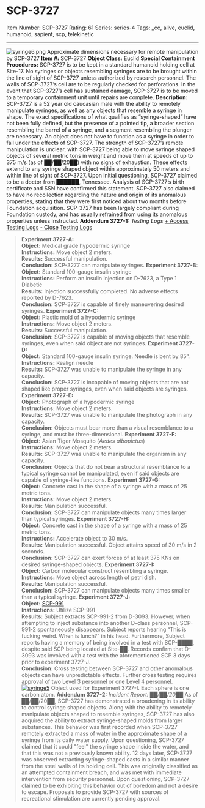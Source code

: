 # SCP-3727
Item Number: SCP-3727
Rating: 61
Series: series-4
Tags: _cc, alive, euclid, humanoid, sapient, scp, telekinetic

---

![syringe6.png](https://scp-wiki.wdfiles.com/local--files/scp-3727/syringe6.png)
Approximate dimensions necessary for remote manipulation by SCP-3727
**Item #:** SCP-3727
**Object Class:** Euclid
**Special Containment Procedures:** SCP-3727 is to be kept in a standard humanoid holding cell at Site-17. No syringes or objects resembling syringes are to be brought within the line of sight of SCP-3727 unless authorized by research personnel. The walls of SCP-3727’s cell are to be regularly checked for perforations. In the event that SCP-3727’s cell has sustained damage, SCP-3727 is to be moved to a temporary containment unit until repairs are complete.
**Description:** SCP-3727 is a 52 year old caucasian male with the ability to remotely manipulate syringes, as well as any objects that resemble a syringe in shape. The exact specifications of what qualifies as “syringe-shaped” have not been fully defined, but the presence of a pointed tip, a broader section resembling the barrel of a syringe, and a segment resembling the plunger are necessary. An object does not have to function as a syringe in order to fall under the effects of SCP-3727. The strength of SCP-3727’s remote manipulation is unclear, with SCP-3727 being able to move syringe shaped objects of several metric tons in weight and move them at speeds of up to 375 m/s (as of ██/██/20██) with no signs of exhaustion. These effects extend to any syringe shaped object within approximately 50 meters and within line of sight of SCP-3727.
Upon initial questioning, SCP-3727 claimed to be a doctor from ██████, Tennessee. Analysis of SCP-3727’s birth certificate and SSN have confirmed this statement. SCP-3727 also claimed to have no recollection regarding the nature and origin of its anomalous properties, stating that they were first noticed about two months before Foundation acquisition. SCP-3727 has been largely compliant during Foundation custody, and has usually refrained from using its anomalous properties unless instructed.
**Addendum 3727-1:** _Testing Logs_
[\+ Access Testing Logs](javascript:;)
[\- Close Testing Logs](javascript:;)
> **Experiment 3727-A:**  
>  **Object:** Medical grade hypodermic syringe  
>  **Instructions:** Move object 2 meters.  
>  **Results:** Successful manipulation.  
>  **Conclusion:** SCP-3277 can manipulate syringes.
> **Experiment 3727-B:**  
>  **Object:** Standard 100-gauge insulin syringe  
>  **Instructions:** Perform an insulin injection on D-7623, a Type 1 Diabetic  
>  **Results:** Injection successfully completed. No adverse effects reported by D-7623.  
>  **Conclusion:** SCP-3727 is capable of finely maneuvering desired syringes.
> **Experiment 3727-C:**  
>  **Object:** Plastic mold of a hypodermic syringe  
>  **Instructions:** Move object 2 meters.  
>  **Results:** Successful manipulation.  
>  **Conclusion:** SCP-3727 is capable of moving objects that resemble syringes, even when said object are not syringes.
> **Experiment 3727-D:**  
>  **Object:** Standard 100-gauge insulin syringe. Needle is bent by 85°.  
>  **Instructions:** Realign needle  
>  **Results:** SCP-3727 was unable to manipulate the syringe in any capacity.  
>  **Conclusion:** SCP-3727 is incapable of moving objects that are not shaped like proper syringes, even when said objects are syringes.
> **Experiment 3727-E:**  
>  **Object:** Photograph of a hypodermic syringe  
>  **Instructions:** Move object 2 meters.  
>  **Results:** SCP-3727 was unable to manipulate the photograph in any capacity.  
>  **Conclusion:** Objects must bear more than a visual resemblance to a syringe, and must be three-dimensional.
> **Experiment 3727-F:**  
>  **Object:** Asian Tiger Mosquito (_Aedes albopictus_)  
>  **Instructions:** Move object 2 meters.  
>  **Results:** SCP-3727 was unable to manipulate the organism in any capacity.  
>  **Conclusion:** Objects that do not bear a structural resemblance to a typical syringe cannot be manipulated, even if said objects are capable of syringe-like functions.
> **Experiment 3727-G:**  
>  **Object:** Concrete cast in the shape of a syringe with a mass of 25 metric tons.  
>  **Instructions:** Move object 2 meters.  
>  **Results:** Manipulation successful.  
>  **Conclusion:** SCP-3727 can manipulate objects many times larger than typical syringes.
> **Experiment 3727-H:**  
>  **Object:** Concrete cast in the shape of a syringe with a mass of 25 metric tons.  
>  **Instructions:** Accelerate object to 30 m/s.  
>  **Results:** Manipulation successful. Object attains speed of 30 m/s in 2 seconds.  
>  **Conclusion:** SCP-3727 can exert forces of at least 375 KNs on desired syringe-shaped objects.
> **Experiment 3727-I:**  
>  **Object:** Carbon molecular construct resembling a syringe.  
>  **Instructions:** Move object across length of petri dish.  
>  **Results:** Manipulation successful.  
>  **Conclusion:** SCP-3727 can manipulate objects many times smaller than a typical syringe.
> **Experiment 3727-J:**  
>  **Object:** [SCP-991](http://scp-wiki.net/scp-991)  
>  **Instructions:** Utilize SCP-991  
>  **Results:** Subject extracts SCP-991-2 from D-3093. However, when attempting to inject substance into another D-class personnel, SCP-991-2 spontaneously disappears. Subject reports hearing “This is fucking weird. When is lunch?” in his head. Furthermore, Subject reports having a memory of being involved in a test with SCP-████, despite said SCP being located at Site-██. Records confirm that D-3093 was involved with a test with the aforementioned SCP 3 days prior to experiment 3727-J.  
>  **Conclusion:** Cross testing between SCP-3727 and other anomalous objects can have unpredictable effects. Further cross testing requires approval of two Level 3 personnel or one Level 4 personnel.
[![syringe5](https://scp-wiki.wdfiles.com/local--resized-images/scp-3727/syringe5/medium.jpg)](https://scp-wiki.wdfiles.com/local--files/scp-3727/syringe5)
Object used for Experiment 3727-I. Each sphere is one carbon atom.
**Addendum 3727-2:** _Incident Report: ██/██/20██_
As of ██/██/20██, SCP-3727 has demonstrated a broadening in its ability to control syringe shaped objects. Along with the ability to remotely manipulate objects shaped to resemble syringes, SCP-3727 has also acquired the ability to extract syringe-shaped molds from larger substances. This behavior was first recorded when SCP-3727 remotely extracted a mass of water in the approximate shape of a syringe from its daily water supply. Upon questioning, SCP-3727 claimed that it could "feel" the syringe shape inside the water, and that this was not a previously known ability.
12 days later, SCP-3727 was observed extracting syringe-shaped casts in a similar manner from the steel walls of its holding cell. This was originally classified as an attempted containment breach, and was met with immediate intervention from security personnel. Upon questioning, SCP-3727 claimed to be exhibiting this behavior out of boredom and not a desire to escape. Proposals to provide SCP-3727 with sources of recreational stimulation are currently pending approval.